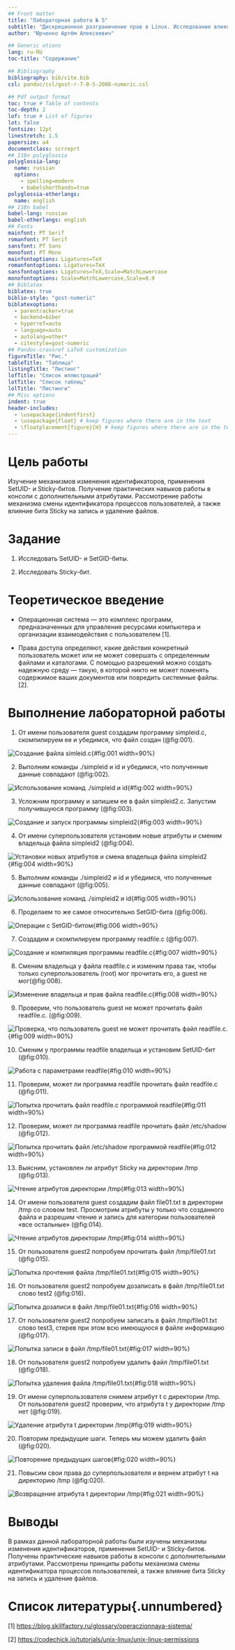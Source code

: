 ```yaml
---
## Front matter
title: "Лабораторная работа № 5"
subtitle: "Дискреционное разграничение прав в Linux. Исследование влияния дополнительных атрибутов"
author: "Юрченко Артём Алексеевич"

## Generic otions
lang: ru-RU
toc-title: "Содержание"

## Bibliography
bibliography: bib/cite.bib
csl: pandoc/csl/gost-r-7-0-5-2008-numeric.csl

## Pdf output format
toc: true # Table of contents
toc-depth: 2
lof: true # List of figures
lot: false
fontsize: 12pt
linestretch: 1.5
papersize: a4
documentclass: scrreprt
## I18n polyglossia
polyglossia-lang:
  name: russian
  options:
	- spelling=modern
	- babelshorthands=true
polyglossia-otherlangs:
  name: english
## I18n babel
babel-lang: russian
babel-otherlangs: english
## Fonts
mainfont: PT Serif
romanfont: PT Serif
sansfont: PT Sans
monofont: PT Mono
mainfontoptions: Ligatures=TeX
romanfontoptions: Ligatures=TeX
sansfontoptions: Ligatures=TeX,Scale=MatchLowercase
monofontoptions: Scale=MatchLowercase,Scale=0.9
## Biblatex
biblatex: true
biblio-style: "gost-numeric"
biblatexoptions:
  - parentracker=true
  - backend=biber
  - hyperref=auto
  - language=auto
  - autolang=other*
  - citestyle=gost-numeric
## Pandoc-crossref LaTeX customization
figureTitle: "Рис."
tableTitle: "Таблица"
listingTitle: "Листинг"
lofTitle: "Список иллюстраций"
lotTitle: "Список таблиц"
lolTitle: "Листинги"
## Misc options
indent: true
header-includes:
  - \usepackage{indentfirst}
  - \usepackage{float} # keep figures where there are in the text
  - \floatplacement{figure}{H} # keep figures where there are in the text
---
```



# Цель работы

Изучение механизмов изменения идентификаторов, применения
SetUID- и Sticky-битов. Получение практических навыков работы в консоли с дополнительными атрибутами. Рассмотрение работы механизма
смены идентификатора процессов пользователей, а также влияние бита
Sticky на запись и удаление файлов.

# Задание

1. Исследовать SetUID- и SetGID-биты.

2. Исследовать Sticky-бит.

# Теоретическое введение

- Операционная система — это комплекс программ, предназначенных для управления ресурсами компьютера и организации взаимодействия с пользователем [1].

- Права доступа определяют, какие действия конкретный пользователь может или не может совершать с определенным файлами и каталогами. С помощью разрешений можно создать надежную среду — такую, в которой никто не может поменять содержимое ваших документов или повредить системные файлы. [2].

# Выполнение лабораторной работы

1. От имени пользователя guest создадим программу simpleid.c, скомпилируем ее и убедимся, что файл создан (@fig:001).

![Создание файла simleid.c](image/screenshot_1.png){#fig:001 width=90%}

2. Выполним команды ./simpleid и id и убедимся, что полученные данные совпадают (@fig:002).

![Использование команд ./simpleid и id](image/screenshot_2.png){#fig:002 width=90%}

3. Усложним программу и запишем ее в файл simpleid2.c. Запустим получившуюся программу (@fig:003).

![Создание и запуск программы simpleid2](image/screenshot_3.png){#fig:003 width=90%}

4. От имени суперпользователя установим новые атрибуты и сменим владельца файла simpleid2 (@fig:004).

![Установки новых атрибутов и смена владельца файла simpleid2](image/screenshot_4.png){#fig:004 width=90%}

5. Выполним команды ./simpleid2 и id и убедимся, что полученные данные совпадают (@fig:005).

![Использование команд ./simpleid2 и id](image/screenshot_5.png){#fig:005 width=90%}

6.  Проделаем то же самое относительно SetGID-бита (@fig:006).

![Операции с SetGID-битом](image/screenshot_6.png){#fig:006 width=90%}

7. Создадим и скомпилируем программу readfile.c (@fig:007).

![Создание и компиляция программы readfile.c](image/screenshot_7.png){#fig:007 width=90%}

8. Сменим владельца у файла readfile.c и изменим права так, чтобы только суперпользователь
(root) мог прочитать его, a guest не мог(@fig:008).

![Изменение владельца и прав файла readfile.c](image/screenshot_8.png){#fig:008 width=90%}

9. Проверим, что пользователь guest не может прочитать файл readfile.c. (@fig:009).

![Проверка, что пользователь guest не может прочитать файл readfile.c.](image/screenshot_9.png){#fig:009 width=90%}

10. Сменим у программы readfile владельца и установим SetUID-бит (@fig:010).

![Работа с параметрами readfile](image/screenshot_10.png){#fig:010 width=90%}

11. Проверим, может ли программа readfile прочитать файл readfile.c (@fig:011).

![Попытка прочитать файл readfile.c программой readfile](image/screenshot_11.png){#fig:011 width=90%}

12. Проверим, может ли программа readfile прочитать файл /etc/shadow (@fig:012).

![Попытка прочитать файл /etc/shadow программой readfile](image/screenshot_12.png){#fig:012 width=90%}

13. Выясним, установлен ли атрибут Sticky на директории /tmp (@fig:013).

![Чтение атрибутов директории /tmp](image/screenshot_13.png){#fig:013 width=90%}

14. От имени пользователя guest создадим файл file01.txt в директории /tmp
со словом test. Просмотрим атрибуты у только что созданного файла и разрешим чтение и запись для категории пользователей «все остальные» (@fig:014).

![Чтение атрибутов директории /tmp](image/screenshot_14.png){#fig:014 width=90%}

15. От пользователя guest2 попробуем прочитать файл /tmp/file01.txt (@fig:015).

![Попытка прочтения файла /tmp/file01.txt](image/screenshot_15.png){#fig:015 width=90%}

16. От пользователя guest2 попробуем дозаписать в файл /tmp/file01.txt слово test2 (@fig:016).

![Попытка дозаписи в файл /tmp/file01.txt](image/screenshot_16.png){#fig:016 width=90%}

17. От пользователя guest2 попробуем записать в файл /tmp/file01.txt слово test3, стерев при этом всю имеющуюся в файле информацию (@fig:017).

![Попытка записи в файл /tmp/file01.txt](image/screenshot_17.png){#fig:017 width=90%}

18. От пользователя guest2 попробуем удалить файл /tmp/file01.txt (@fig:018).

![Попытка удаления файла /tmp/file01.txt](image/screenshot_18.png){#fig:018 width=90%}

19. От имени суперпользователя снимем атрибут t с директории /tmp. От пользователя guest2 проверим, что атрибута t у директории /tmp нет (@fig:019).

![Удаление атрибута t директории /tmp](image/screenshot_19.png){#fig:019 width=90%}

20. Повторим предыдущие шаги. Теперь мы можем удалить файл (@fig:020).

![Повторение предыдущих шагов](image/screenshot_20.png){#fig:020 width=90%}

21. Повысим свои права до суперпользователя и вернем атрибут t на директорию /tmp (@fig:020).

![Возвращение атрибута t директории /tmp](image/screenshot_21.png){#fig:021 width=90%}

# Выводы

В рамках данной лабораторной работы были изучены механизмы изменения идентификаторов, применения SetUID- и Sticky-битов. Получены практические навыков работы в консоли с дополнительными атрибутами. Рассмотрены принципы работы механизма
смены идентификатора процессов пользователей, а также влияние бита
Sticky на запись и удаление файлов.

# Список литературы{.unnumbered}

[1] https://blog.skillfactory.ru/glossary/operaczionnaya-sistema/

[2] https://codechick.io/tutorials/unix-linux/unix-linux-permissions
